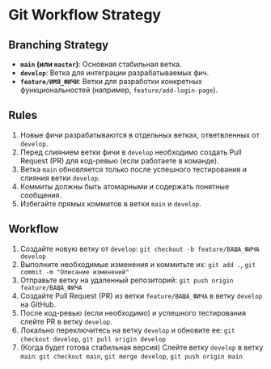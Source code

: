 # Git Workflow Strategy

## Branching Strategy

* **`main` (или `master`)**: Основная стабильная ветка.
* **`develop`**: Ветка для интеграции разрабатываемых фич.
* **`feature/ИМЯ_ФИЧИ`**: Ветки для разработки конкретных функциональностей (например, `feature/add-login-page`).

## Rules

1.  Новые фичи разрабатываются в отдельных ветках, ответвленных от `develop`.
2.  Перед слиянием ветки фичи в `develop` необходимо создать Pull Request (PR) для код-ревью (если работаете в команде).
3.  Ветка `main` обновляется только после успешного тестирования и слияния ветки `develop`.
4.  Коммиты должны быть атомарными и содержать понятные сообщения.
5.  Избегайте прямых коммитов в ветки `main` и `develop`.

## Workflow

1.  Создайте новую ветку от `develop`: `git checkout -b feature/ВАША_ФИЧА develop`
2.  Выполните необходимые изменения и коммитьте их: `git add .`, `git commit -m "Описание изменений"`
3.  Отправьте ветку на удаленный репозиторий: `git push origin feature/ВАША_ФИЧА`
4.  Создайте Pull Request (PR) из ветки `feature/ВАША_ФИЧА` в ветку `develop` на GitHub.
5.  После код-ревью (если необходимо) и успешного тестирования слейте PR в ветку `develop`.
6.  Локально переключитесь на ветку `develop` и обновите ее: `git checkout develop`, `git pull origin develop`
7.  (Когда будет готова стабильная версия) Слейте ветку `develop` в ветку `main`: `git checkout main`, `git merge develop`, `git push origin main`